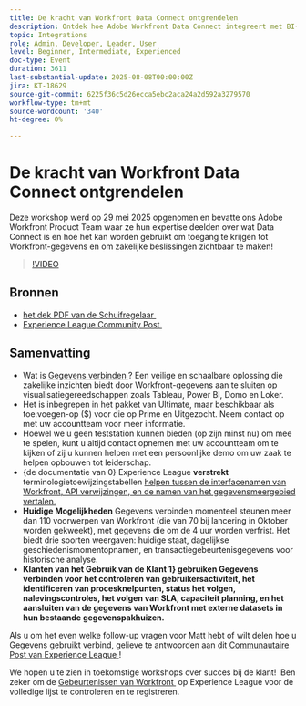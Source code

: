 ```yaml
---
title: De kracht van Workfront Data Connect ontgrendelen
description: Ontdek hoe Adobe Workfront Data Connect integreert met BI-tools om inzicht te krijgen, prestaties te volgen en slimmere zakelijke beslissingen te nemen.
topic: Integrations
role: Admin, Developer, Leader, User
level: Beginner, Intermediate, Experienced
doc-type: Event
duration: 3611
last-substantial-update: 2025-08-08T00:00:00Z
jira: KT-18629
source-git-commit: 6225f36c5d26ecca5ebc2aca24a2d592a3279570
workflow-type: tm+mt
source-wordcount: '340'
ht-degree: 0%

---
```



# De kracht van Workfront Data Connect ontgrendelen

Deze workshop werd op 29 mei 2025 opgenomen en bevatte ons Adobe Workfront Product Team waar ze hun expertise deelden over wat Data Connect is en hoe het kan worden gebruikt om toegang te krijgen tot Workfront-gegevens en om zakelijke beslissingen zichtbaar te maken!

>[!VIDEO](https://video.tv.adobe.com/v/3469965/?learn=on&enablevpops)

## Bronnen

* [&#x200B; het dek PDF van de Schuifregelaar &#x200B;](https://workfront-experience.s3.us-west-2.amazonaws.com/Training/Guides/Customer+Success+at+Scale/Slide+Deck+-+Adobe+Workfront+Data+Connect+052925.pdf)
* [&#x200B; Experience League Community Post &#x200B;](https://experienceleaguecommunities.adobe.com/t5/workfront-discussions/event-follow-up-unlock-the-power-of-workfront-data-connect/td-p/756725)

## Samenvatting

* Wat is [&#x200B; Gegevens verbinden &#x200B;](https://experienceleague.adobe.com/nl/docs/workfront/using/reporting/data-lake/data-lake-overview)? Een veilige en schaalbare oplossing die zakelijke inzichten biedt door Workfront-gegevens aan te sluiten op visualisatiegereedschappen zoals Tableau, Power BI, Domo en Loker.
* Het is inbegrepen in het pakket van Ultimate, maar beschikbaar als toe:voegen-op ($) voor die op Prime en Uitgezocht. Neem contact op met uw accountteam voor meer informatie.
* Hoewel we u geen teststation kunnen bieden (op zijn minst nu) om mee te spelen, kunt u altijd contact opnemen met uw accountteam om te kijken of zij u kunnen helpen met een persoonlijke demo om uw zaak te helpen opbouwen tot leiderschap.
* {de documentatie van 0} Experience League **verstrekt** terminologietoewijzingstabellen [&#x200B; helpen tussen de interfacenamen van Workfront, API verwijzingen, en de namen van het gegevensmeergebied vertalen.](https://experienceleague.adobe.com/nl/docs/workfront/using/reporting/data-lake/data-dictionary)
* **Huidige Mogelijkheden** Gegevens verbinden momenteel steunen meer dan 110 voorwerpen van Workfront (die van 70 bij lancering in Oktober worden gekweekt), met gegevens die om de 4 uur worden verfrist. Het biedt drie soorten weergaven: huidige staat, dagelijkse geschiedenismomentopnamen, en transactiegebeurtenisgegevens voor historische analyse.
* **Klanten van het Gebruik van de Klant 1&rbrace; gebruiken Gegevens verbinden voor het controleren van gebruikersactiviteit, het identificeren van procesknelpunten, status het volgen, nalevingscontroles, het volgen van SLA, capaciteit planning, en het aansluiten van de gegevens van Workfront met externe datasets in hun bestaande gegevenspakhuizen. &#x200B;**

Als u om het even welke follow-up vragen voor Matt hebt of wilt delen hoe u Gegevens gebruikt verbind, gelieve te antwoorden aan dit [&#x200B; Communautaire Post van Experience League &#x200B;](https://experienceleaguecommunities.adobe.com/t5/workfront-discussions/event-follow-up-unlock-the-power-of-workfront-data-connect/td-p/756725)!


We hopen u te zien in toekomstige workshops over succes bij de klant!  Ben zeker om de [&#x200B; Gebeurtenissen van Workfront &#x200B;](https://experienceleague.adobe.com/events/?lang=nl-NL&filters=Workfront) op Experience League voor de volledige lijst te controleren en te registreren.


